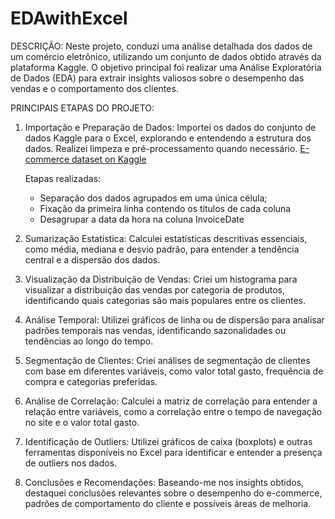 # EDAwithExcel

DESCRIÇÃO: 
Neste projeto, conduzi uma análise detalhada dos dados de um comércio eletrônico, utilizando um conjunto de dados obtido através da plataforma Kaggle. O objetivo principal foi realizar uma Análise Exploratória de Dados (EDA) para extrair insights valiosos sobre o desempenho das vendas e o comportamento dos clientes.

PRINCIPAIS ETAPAS DO PROJETO:

  1. Importação e Preparação de Dados:
    Importei os dados do conjunto de dados Kaggle para o Excel, explorando e entendendo a estrutura dos dados. Realizei limpeza e pré-processamento quando necessário.
    <a href="https://www.kaggle.com/datasets/carrie1/ecommerce-data/data">E-commerce dataset on Kaggle</a>
      
      Etapas realizadas:
       - Separação dos dados agrupados em uma única célula;
       - Fixação da primeira linha contendo os títulos de cada coluna
       - Desagrupar a data da hora na coluna InvoiceDate

  3. Sumarização Estatística:
    Calculei estatísticas descritivas essenciais, como média, mediana e desvio padrão, para entender a tendência central e a dispersão dos dados.

  4. Visualização da Distribuição de Vendas:
    Criei um histograma para visualizar a distribuição das vendas por categoria de produtos, identificando quais categorias são mais populares entre os clientes.

  5. Análise Temporal:
    Utilizei gráficos de linha ou de dispersão para analisar padrões temporais nas vendas, identificando sazonalidades ou tendências ao longo do tempo.

  6. Segmentação de Clientes:
    Criei análises de segmentação de clientes com base em diferentes variáveis, como valor total gasto, frequência de compra e categorias preferidas.

  7. Análise de Correlação:
    Calculei a matriz de correlação para entender a relação entre variáveis, como a correlação entre o tempo de navegação no site e o valor total gasto.

  8. Identificação de Outliers:
    Utilizei gráficos de caixa (boxplots) e outras ferramentas disponíveis no Excel para identificar e entender a presença de outliers nos dados.

  9. Conclusões e Recomendações:
    Baseando-me nos insights obtidos, destaquei conclusões relevantes sobre o desempenho do e-commerce, padrões de comportamento do cliente e possíveis áreas de melhoria.
